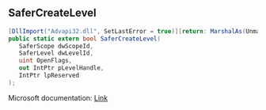 ## SaferCreateLevel

```csharp
[DllImport("Advapi32.dll", SetLastError = true)][return: MarshalAs(UnmanagedType.Bool)]
public static extern bool SaferCreateLevel(
   SaferScope dwScopeId,
   SaferLevel dwLevelId,
   uint OpenFlags,
   out IntPtr pLevelHandle,
   IntPtr lpReserved
);
```

Microsoft documentation: [Link](https://docs.microsoft.com/en-us/windows/win32/api/winsafer/nf-winsafer-safercreatelevel)
